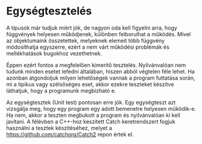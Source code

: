 # Egységtesztelés

A típusok már tudjuk miért jók, de nagyon oda kell figyelni arra, hogy függvények helyesen működjenek, különben felborulhat a működés. Mivel az objektumaink összetettek, melyeknek elemeit több függvény módosíthatja egyszerre, ezért a nem várt működési problémák és mellékhatások bugokhoz vezethetnek.

Éppen ezért fontos a megfelelően kimerítő tesztelés. Nyilvánvalóan nem tudunk minden esetet lefedni általában, hiszen abból végtelen féle lehet. Ha azonban átgondoljuk milyen lehetőségek vannak a program futtatása során, mi a tipikus vagy szélsőséges eset, akkor ezekre teszteket készítve láthatjuk, hogy a programunk megbízható e.

Az egységtesztek (Unit test) pontosan erre jók. Egy egységteszt azt vizsgálja meg, hogy egy program egy adott bemenetre helyesen működik-e. Ha nem, akkor a teszten megbukott a program és nyilvánvalóan ki kell javítani. A félévben a C++-hoz keszített Catch keretrendszert fogjuk használni a tesztek készítéséhez, melyet a https://github.com/catchorg/Catch2 repon értek el.
